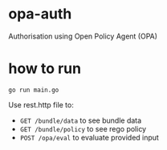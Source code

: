# opa-auth
Authorisation using Open Policy Agent (OPA)

# how to run

```
go run main.go
```

Use rest.http file to:
- `GET /bundle/data` to see bundle data
- `GET /bundle/policy` to see rego policy
- `POST /opa/eval` to evaluate provided input